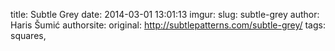 title: Subtle Grey
date: 2014-03-01 13:01:13
imgur: 
slug: subtle-grey
author: Haris Šumić
authorsite: 
original: http://subtlepatterns.com/subtle-grey/
tags: squares,
